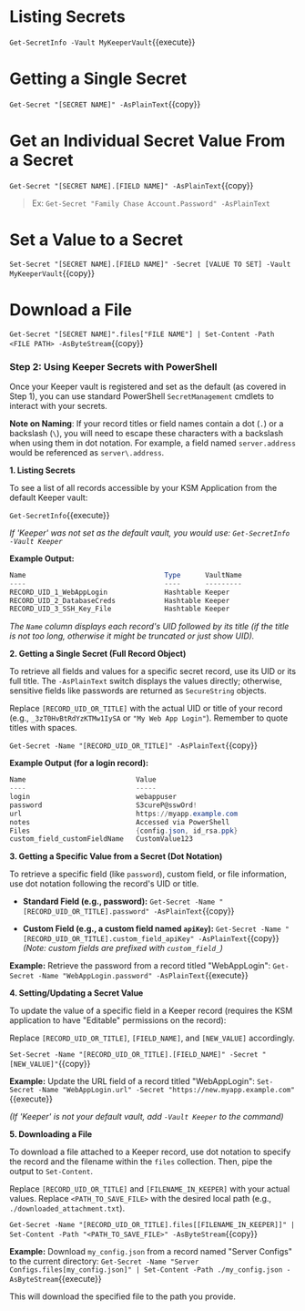 # Listing Secrets

`Get-SecretInfo -Vault MyKeeperVault`{{execute}}

# Getting a Single Secret

`Get-Secret "[SECRET NAME]" -AsPlainText`{{copy}}

# Get an Individual Secret Value From a Secret

`Get-Secret "[SECRET NAME].[FIELD NAME]" -AsPlainText`{{copy}}

> Ex: `Get-Secret "Family Chase Account.Password" -AsPlainText`

# Set a Value to a Secret

`Set-Secret "[SECRET NAME].[FIELD NAME]" -Secret [VALUE TO SET] -Vault MyKeeperVault`{{copy}}

# Download a File

`Get-Secret "[SECRET NAME]".files["FILE NAME"] | Set-Content -Path <FILE PATH> -AsByteStream`{{copy}}

### Step 2: Using Keeper Secrets with PowerShell

Once your Keeper vault is registered and set as the default (as covered in Step 1), you can use standard PowerShell `SecretManagement` cmdlets to interact with your secrets.

**Note on Naming**: If your record titles or field names contain a dot (`.`) or a backslash (`\`), you will need to escape these characters with a backslash when using them in dot notation. For example, a field named `server.address` would be referenced as `server\.address`.

**1. Listing Secrets**

To see a list of all records accessible by your KSM Application from the default Keeper vault:

`Get-SecretInfo`{{execute}}

*If 'Keeper' was not set as the default vault, you would use: `Get-SecretInfo -Vault Keeper`*

**Example Output:**
```powershell
Name                                  Type      VaultName
----                                  ----      ---------
RECORD_UID_1_WebAppLogin              Hashtable Keeper
RECORD_UID_2_DatabaseCreds            Hashtable Keeper
RECORD_UID_3_SSH_Key_File             Hashtable Keeper
```
*The `Name` column displays each record's UID followed by its title (if the title is not too long, otherwise it might be truncated or just show UID).* 

**2. Getting a Single Secret (Full Record Object)**

To retrieve all fields and values for a specific secret record, use its UID or its full title. The `-AsPlainText` switch displays the values directly; otherwise, sensitive fields like passwords are returned as `SecureString` objects.

Replace `[RECORD_UID_OR_TITLE]` with the actual UID or title of your record (e.g., `_3zT0HvBtRdYzKTMw1IySA` or `"My Web App Login"`). Remember to quote titles with spaces.

`Get-Secret -Name "[RECORD_UID_OR_TITLE]" -AsPlainText`{{copy}}

**Example Output (for a login record):**
```powershell
Name                           Value
----                           -----
login                          webappuser
password                       S3cureP@sswOrd!
url                            https://myapp.example.com
notes                          Accessed via PowerShell
Files                          {config.json, id_rsa.ppk}
custom_field_customFieldName   CustomValue123
```

**3. Getting a Specific Value from a Secret (Dot Notation)**

To retrieve a specific field (like `password`), custom field, or file information, use dot notation following the record's UID or title.

*   **Standard Field (e.g., password):**
    `Get-Secret -Name "[RECORD_UID_OR_TITLE].password" -AsPlainText`{{copy}}

*   **Custom Field (e.g., a custom field named `apiKey`):**
    `Get-Secret -Name "[RECORD_UID_OR_TITLE].custom_field_apiKey" -AsPlainText`{{copy}}
    *(Note: custom fields are prefixed with `custom_field_`)*

**Example:** Retrieve the password from a record titled "WebAppLogin":
`Get-Secret -Name "WebAppLogin.password" -AsPlainText`{{execute}}

**4. Setting/Updating a Secret Value**

To update the value of a specific field in a Keeper record (requires the KSM application to have "Editable" permissions on the record):

Replace `[RECORD_UID_OR_TITLE]`, `[FIELD_NAME]`, and `[NEW_VALUE]` accordingly.

`Set-Secret -Name "[RECORD_UID_OR_TITLE].[FIELD_NAME]" -Secret "[NEW_VALUE]"`{{copy}}

**Example:** Update the URL field of a record titled "WebAppLogin":
`Set-Secret -Name "WebAppLogin.url" -Secret "https://new.myapp.example.com"`{{execute}}

*(If 'Keeper' is not your default vault, add `-Vault Keeper` to the command)*

**5. Downloading a File**

To download a file attached to a Keeper record, use dot notation to specify the record and the filename within the `files` collection. Then, pipe the output to `Set-Content`.

Replace `[RECORD_UID_OR_TITLE]` and `[FILENAME_IN_KEEPER]` with your actual values. Replace `<PATH_TO_SAVE_FILE>` with the desired local path (e.g., `./downloaded_attachment.txt`).

`Get-Secret -Name "[RECORD_UID_OR_TITLE].files[[FILENAME_IN_KEEPER]]" | Set-Content -Path "<PATH_TO_SAVE_FILE>" -AsByteStream`{{copy}}

**Example:** Download `my_config.json` from a record named "Server Configs" to the current directory:
`Get-Secret -Name "Server Configs.files[my_config.json]" | Set-Content -Path ./my_config.json -AsByteStream`{{execute}}

This will download the specified file to the path you provide.
